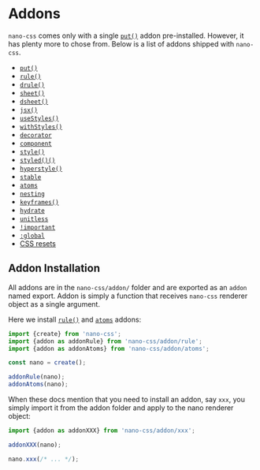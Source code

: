 # Addons

`nano-css` comes only with a single [`put()`](./put.md) addon pre-installed. However, it has
plenty more to chose from. Below is a list of addons shipped with `nano-css`.

- [`put()`](./put.md)
- [`rule()`](./rule.md)
- [`drule()`](./drule.md)
- [`sheet()`](./sheet.md)
- [`dsheet()`](./dsheet.md)
- [`jsx()`](./jsx.md)
- [`useStyles()`](./useStyles.md)
- [`withStyles()`](./withStyles.md)
- [`decorator`](./decorator.md)
- [`component`](./component.md)
- [`style()`](./style.md)
- [`styled()()`](./styled.md)
- [`hyperstyle()`](./hyperstyle.md)
- [`stable`](./stable.md)
- [`atoms`](./atoms.md)
- [`nesting`](./nesting.md)
- [`keyframes()`](./keyframes.md)
- [`hydrate`](./hydrate.md)
- [`unitless`](./unitless.md)
- [`!important`](./important.md)
- [`:global`](./global.md)
- [CSS resets](./resets.md)


## Addon Installation

All addons are in the `nano-css/addon/` folder and are exported
as an `addon` named export. Addon is simply a function that receives `nano-css` renderer object
as a single argument.

Here we install [`rule()`](./rule.md) and [`atoms`](./atoms.md) addons:

```js
import {create} from 'nano-css';
import {addon as addonRule} from 'nano-css/addon/rule';
import {addon as addonAtoms} from 'nano-css/addon/atoms';

const nano = create();

addonRule(nano);
addonAtoms(nano);
```

When these docs mention that you need to install an addon, say `xxx`, you simply import it
from the addon folder and apply to the nano renderer object:

```js
import {addon as addonXXX} from 'nano-css/addon/xxx';

addonXXX(nano);

nano.xxx(/* ... */);
```

